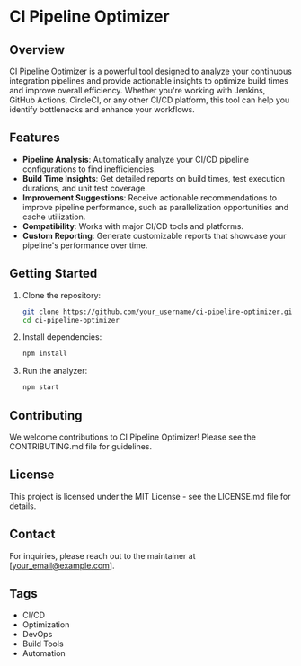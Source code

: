 # CI Pipeline Optimizer

## Overview
CI Pipeline Optimizer is a powerful tool designed to analyze your continuous integration pipelines and provide actionable insights to optimize build times and improve overall efficiency. Whether you're working with Jenkins, GitHub Actions, CircleCI, or any other CI/CD platform, this tool can help you identify bottlenecks and enhance your workflows.

## Features
- **Pipeline Analysis**: Automatically analyze your CI/CD pipeline configurations to find inefficiencies.
- **Build Time Insights**: Get detailed reports on build times, test execution durations, and unit test coverage.
- **Improvement Suggestions**: Receive actionable recommendations to improve pipeline performance, such as parallelization opportunities and cache utilization.
- **Compatibility**: Works with major CI/CD tools and platforms.
- **Custom Reporting**: Generate customizable reports that showcase your pipeline's performance over time.

## Getting Started
1. Clone the repository:
   ```bash
   git clone https://github.com/your_username/ci-pipeline-optimizer.git
   cd ci-pipeline-optimizer
   ```
2. Install dependencies:
   ```bash
   npm install
   ```
3. Run the analyzer:
   ```bash
   npm start
   ```

## Contributing
We welcome contributions to CI Pipeline Optimizer! Please see the CONTRIBUTING.md file for guidelines.

## License
This project is licensed under the MIT License - see the LICENSE.md file for details.

## Contact
For inquiries, please reach out to the maintainer at [your_email@example.com].

## Tags
- CI/CD
- Optimization
- DevOps
- Build Tools
- Automation

